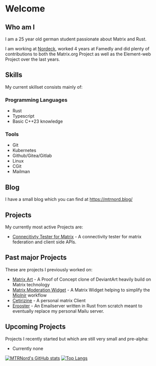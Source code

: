 # Welcome

## Who am I

I am a 25 year old german student passionate about Matrix and Rust.

I am working at [Nordeck](https://nordeck.net/), worked 4 years at Famedly and did plenty of contributions to both the Matrix.org Project as well as the Element-web Project over the last years.

## Skills

My current skillset consists mainly of:

### Programming Languages

- Rust
- Typescript
- Basic C++23 knowledge

### Tools

- Git
- Kubernetes
- Github/Gitea/Gitlab
- Linux
- CGit
- Mailman

## Blog

I have a small blog which you can find at https://mtrnord.blog/

## Projects

My currently most active Projects are:

- [Connecitivty Tester for Matrix](https://connectivity-tester.mtrnord.blog/) - A connectivity tester for matrix federation and client side APIs.

## Past major Projects

These are projects I previously worked on:

- [Matrix Art](https://github.com/MTRNord/matrix-art) - A Proof of Concept clone of DeviantArt heavily build on Matrix technology
- [Matrix Moderation Widget](https://github.com/MTRNord/matrix-moderation-widget) - A Matrix Widget helping to simplify the [Mjolnir](https://github.com/matrix-org/mjolnir) workflow
- [Cetirizine](https://github.com/MTRNord/cetirizine) - A personal matrix Client
- [Erooster](https://github.com/erooster-mail/erooster) - An Emailserver written in Rust from scratch meant to eventually replace my personal Mailu server.

## Upcoming Projects

Projects I recently started but which are still very small and pre-alpha:

- Currently none

[![MTRNord's GitHub stats](https://github-readme-stats.vercel.app/api?username=mtrnord&show_icons=true)](https://github.com/anuraghazra/github-readme-stats)
[![Top Langs](https://github-readme-stats.vercel.app/api/top-langs/?username=mtrnord&layout=compact&hide=css,html,shell,php,makefile,c,jupyter%20notebook,lua,vala,python,java,c%2B%2B)](https://github.com/anuraghazra/github-readme-stats)

